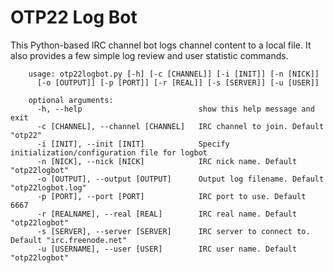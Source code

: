 OTP22 Log Bot
=============

This Python-based IRC channel bot logs channel content to a local file. 
It also provides a few simple log review and user statistic commands.

        usage: otp22logbot.py [-h] [-c [CHANNEL]] [-i [INIT]] [-n [NICK]]
          [-o [OUTPUT]] [-p [PORT]] [-r [REAL]] [-s [SERVER]] [-u [USER]]

        optional arguments:
          -h, --help                          show this help message and exit
          -c [CHANNEL], --channel [CHANNEL]   IRC channel to join. Default "otp22"
          -i [INIT], --init [INIT]            Specify initialization/configuration file for logbot
          -n [NICK], --nick [NICK]            IRC nick name. Default "otp22logbot"
          -o [OUTPUT], --output [OUTPUT]      Output log filename. Default "otp22logbot.log"
          -p [PORT], --port [PORT]            IRC port to use. Default 6667
          -r [REALNAME], --real [REAL]        IRC real name. Default "otp22logbot"
          -s [SERVER], --server [SERVER]      IRC server to connect to. Default "irc.freenode.net"
          -u [USERNAME], --user [USER]        IRC user name. Default "otp22logbot"
